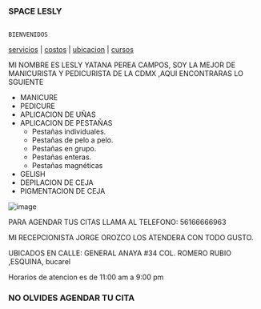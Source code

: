 ### SPACE LESLY 
                                                                   BIENVENIDOS 

 
  [servicios](./servicios.md) | [costos](./costos.md) | [ubicacion](./ubicacion.md) | [cursos](./cursos,md)


MI NOMBRE ES LESLY YATANA PEREA CAMPOS, SOY LA MEJOR DE MANICURISTA Y PEDICURISTA  DE LA CDMX ,AQUI ENCONTRARAS LO SGUIENTE 
 
 - MANICURE
 - PEDICURE
 - APLICACION DE UÑAS
 - APLICACION DE PESTAÑAS 
   - Pestañas individuales.
   - Pestañas de pelo a pelo.
   - Pestañas en grupo.
   - Pestañas enteras.
   - Pestañas magnéticas
 - GELISH
 - DEPILACION DE CEJA
 - PIGMENTACION DE CEJA 

![image](https://user-images.githubusercontent.com/100151866/157764917-8534a2a1-b0ed-48f0-b4fe-a8e2f7ec6a31.png)


PARA AGENDAR TUS CITAS LLAMA AL TELEFONO: 56166666963

MI RECEPCIONISTA  JORGE OROZCO  LOS ATENDERA CON TODO GUSTO.

UBICADOS EN CALLE: GENERAL ANAYA #34 COL. ROMERO RUBIO ,ESQUINA, bucarel

Horarios de atencion es de 11:00 am a 9:00 pm

### NO OLVIDES AGENDAR TU CITA ###

